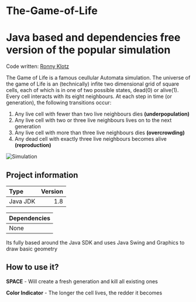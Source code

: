 # The-Game-of-Life
Java based and dependencies free version of the popular simulation
=====================================================
Code written: [Ronny Klotz](https://github.com/ShuraBlack)

The Game of Life is a famous ceullular Automata simulation. The universe of the game of Life is an (technically) infite two dimensional grid of square cells, each of which is in one of two possible states, dead(0) or alive(1). Every cell interacts with its eight neighbours. At each step in time (or generation), the following transitions occur:


1. Any live cell with fewer than two live neighbours dies **(underpopulation)**
2. Any live cell with two or three live neighbours lives on to the next generation
3. Any live cell with more than three live neighbours dies **(overcrowding)**
4. Any dead cell with exactly three live neighbours becomes alive **(reproduction)**

![Simulation](https://s20.directupload.net/images/210628/xy9i99ng.gif)

## Project information

Type | Version
:--- | ---:
Java JDK  | 1.8 

Dependencies |
:--- |
None  |

Its fully based around the Java SDK and uses Java Swing and Graphics to draw basic geometry

## How to use it?

**SPACE** - Will create a fresh generation and kill all existing ones

**Color Indicator** - The longer the cell lives, the redder it becomes
